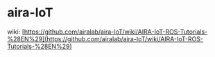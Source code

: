 # aira-IoT

wiki: [https://github.com/airalab/aira-IoT/wiki/AIRA-IoT-ROS-Tutorials-%28EN%29](https://github.com/airalab/aira-IoT/wiki/AIRA-IoT-ROS-Tutorials-%28EN%29)
